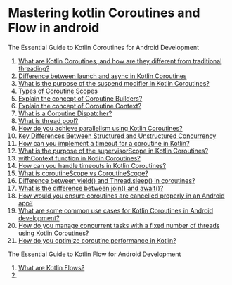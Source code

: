 # Mastering kotlin Coroutines and Flow in android
The Essential Guide to Kotlin Coroutines for Android Development

1. [What are Kotlin Coroutines, and how are they different from traditional threading?](/Coroutines/question01.txt)
2. [Difference between launch and async in Kotlin Coroutines](/Coroutines/question02.txt)
3. [What is the purpose of the suspend modifier in Kotlin Coroutines?](/Coroutines/question03.txt)
4. [Types of Coroutine Scopes](/Coroutines/question04.txt)
5. [Explain the concept of Coroutine Builders?](/Coroutines/question05.txt)
6. [Explain the concept of Coroutine Context?](/Coroutines/question06.txt)
7. [What is a Coroutine Dispatcher?](/Coroutines/question07.txt)
8. [What is thread pool?](/Coroutines/question08.txt)
9. [How do you achieve parallelism using Kotlin Coroutines?](/Coroutines/question09.txt)
10. [Key Differences Between Structured and Unstructured Concurrency](/Coroutines/question10.txt)
11. [How can you implement a timeout for a coroutine in Kotlin?](/Coroutines/question11.txt)
12. [What is the purpose of the supervisorScope in Kotlin Coroutines?](/Coroutines/question12.txt)
13. [withContext function in Kotlin Coroutines?](/Coroutines/question13.txt)
14. [How can you handle timeouts in Kotlin Coroutines?](/Coroutines/question14.txt)
15. [What is coroutineScope vs CoroutineScope?](/Coroutines/question15.txt)
16. [Difference between yield() and Thread.sleep() in coroutines?](/Coroutines/question16.txt)
17. [What is the difference between join() and await()?](/Coroutines/question17.txt)
18. [How would you ensure coroutines are cancelled properly in an Android app?](/Coroutines/question18.txt)
19. [What are some common use cases for Kotlin Coroutines in Android development?](/Coroutines/question19.txt)
20. [How do you manage concurrent tasks with a fixed number of threads using Kotlin Coroutines?](/Coroutines/question20.txt)
21. [How do you optimize coroutine performance in Kotlin?](question21.txt)

The Essential Guide to Kotlin Flow for Android Development
1. [What are Kotlin Flows?](/Flows/question01.txt)
2. 
